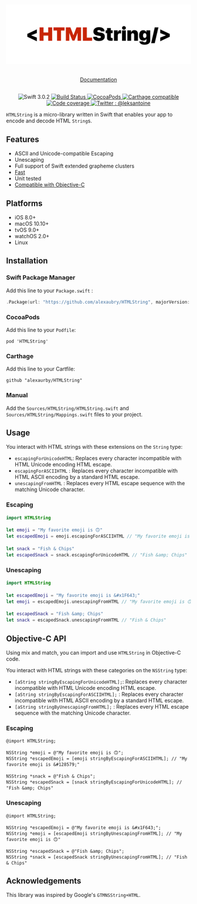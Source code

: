 <p align="center">
    <img src="https://github.com/alexaubry/HTMLString/raw/master/logo.png" alt="HTMLString" />
</p>

<p align="center" style="margin:30px;">
    <a href="https://alexaubry.github.io/HTMLString/">Documentation</a>
</p>

<p align="center">
    <a>
        <img src="https://img.shields.io/badge/Swift-3.0.2-ee4f37.svg" alt="Swift 3.0.2" />
    </a>
    <a href="https://travis-ci.org/alexaubry/HTMLString">
        <img src="https://travis-ci.org/alexaubry/HTMLString.svg?branch=master" alt="Build Status" />
    </a>
    <a href="https://cocoapods.org/pods/HTMLString">
        <img src="https://img.shields.io/cocoapods/v/HTMLString.svg" alt="CocoaPods" />
    </a>
    <a href="https://github.com/Carthage/Carthage">
        <img src="https://img.shields.io/badge/Carthage-compatible-4BC51D.svg?style=flat" alt="Carthage compatible" />
    </a>
    <a href="https://codecov.io/gh/alexaubry/HTMLString">
        <img src="https://codecov.io/gh/alexaubry/HTMLString/branch/master/graph/badge.svg" alt="Code coverage" />
    </a>
    <a href="https://twitter.com/leksantoine">
        <img src="https://img.shields.io/badge/Twitter-%40leksantoine-6C7A89.svg" alt="Twitter : @leksantoine" />
    </a>
</p>

`HTMLString` is a micro-library written in Swift that enables your app to encode and decode HTML `String`s.

## Features

- ASCII and Unicode-compatible Escaping
- Unescaping
- Full support of Swift extended grapheme clusters
- [Fast](https://github.com/alexaubry/HTMLString/tree/master/Benchmark.md)
- Unit tested
- [Compatible with Objective-C](https://github.com/alexaubry/HTMLString/tree/master/README.md#objective%2Dc-api)

## Platforms

- iOS 8.0+
- macOS 10.10+
- tvOS 9.0+
- watchOS 2.0+
- Linux

## Installation

### Swift Package Manager

Add this line to your `Package.swift` :

~~~swift
.Package(url: "https://github.com/alexaubry/HTMLString", majorVersion: 2, minor: 1)
~~~

### CocoaPods

Add this line to your `Podfile`:

~~~
pod 'HTMLString'
~~~

### Carthage

Add this line to your Cartfile:

~~~
github "alexaurby/HTMLString"
~~~

### Manual

Add the `Sources/HTMLString/HTMLString.swift` and `Sources/HTMLString/Mappings.swift` files to your project.

## Usage

You interact with HTML strings with these extensions on the `String` type:

- `escapingForUnicodeHTML`: Replaces every character incompatible with HTML Unicode encoding HTML escape.
- `escapingForASCIIHTML` : Replaces every character incompatible with HTML ASCII encoding by a standard HTML escape.
- `unescapingFromHTML` : Replaces every HTML escape sequence with the matching Unicode character.

### Escaping

~~~swift
import HTMLString

let emoji = "My favorite emoji is 🙃"
let escapedEmoji = emoji.escapingForASCIIHTML // "My favorite emoji is &#128579;"

let snack = "Fish & Chips"
let escapedSnack = snack.escapingForUnicodeHTML // "Fish &amp; Chips"
~~~

### Unescaping

~~~swift
import HTMLString

let escapedEmoji = "My favorite emoji is &#x1F643;"
let emoji = escapedEmoji.unescapingFromHTML // "My favorite emoji is 🙃"

let escapedSnack = "Fish &amp; Chips"
let snack = escapedSnack.unescapingFromHTML // "Fish & Chips"
~~~

## Objective-C API

Using mix and match, you can import and use `HTMLString` in Objective-C code.

You interact with HTML strings with these categories on the `NSString` type:

- `[aString stringByEscapingForUnicodeHTML];`: Replaces every character incompatible with HTML Unicode encoding HTML escape.
- `[aString stringByEscapingForASCIIHTML];` : Replaces every character incompatible with HTML ASCII encoding by a standard HTML escape.
- `[aString stringByUnescapingFromHTML];` : Replaces every HTML escape sequence with the matching Unicode character.

### Escaping

~~~objc
@import HTMLString;

NSString *emoji = @"My favorite emoji is 🙃";
NSString *escapedEmoji = [emoji stringByEscapingForASCIIHTML]; // "My favorite emoji is &#128579;"

NSString *snack = @"Fish & Chips";
NSString *escapedSnack = [snack stringByEscapingForUnicodeHTML]; // "Fish &amp; Chips"
~~~

### Unescaping

~~~objc
@import HTMLString;

NSString *escapedEmoji = @"My favorite emoji is &#x1F643;";
NSString *emoji = [escapedEmoji stringByUnescapingFromHTML]; // "My favorite emoji is 🙃"

NSString *escapedSnack = @"Fish &amp; Chips";
NSString *snack = [escapedSnack stringByUnescapingFromHTML]; // "Fish & Chips"
~~~

## Acknowledgements

This library was inspired by Google's `GTMNSString+HTML`.
